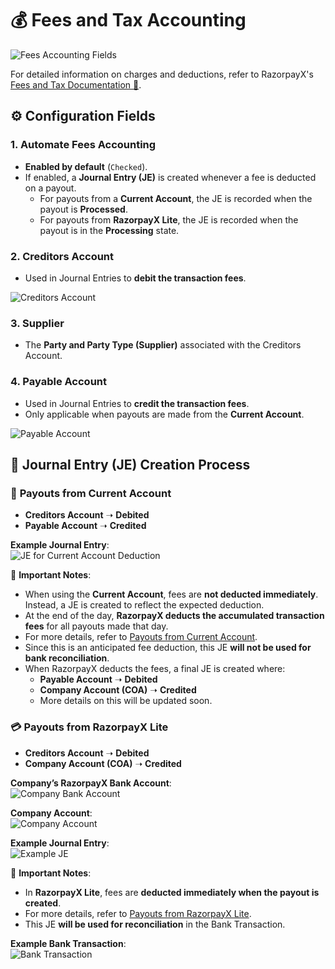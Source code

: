 # 💰 Fees and Tax Accounting

![Fees Accounting Fields](https://github.com/user-attachments/assets/d37f1d10-9166-4d81-a119-7cd3caa9f2ac)

For detailed information on charges and deductions, refer to RazorpayX's [Fees and Tax Documentation 🔗](https://razorpay.com/docs/x/manage-teams/billing/).

## ⚙️ Configuration Fields

### 1. **Automate Fees Accounting**

- **Enabled by default** (`Checked`).  
- If enabled, a **Journal Entry (JE)** is created whenever a fee is deducted on a payout.  
  - For payouts from a **Current Account**, the JE is recorded when the payout is **Processed**.  
  - For payouts from **RazorpayX Lite**, the JE is recorded when the payout is in the **Processing** state.  

### 2. **Creditors Account**

- Used in Journal Entries to **debit the transaction fees**.  

![Creditors Account](https://github.com/user-attachments/assets/479d01e2-a704-44cc-896e-ccaaa24d3e6f)  

### 3. **Supplier**

- The **Party and Party Type (Supplier)** associated with the Creditors Account.  

### 4. **Payable Account**

- Used in Journal Entries to **credit the transaction fees**.  
- Only applicable when payouts are made from the **Current Account**.  

![Payable Account](https://github.com/user-attachments/assets/c34731d1-6745-4dae-86e8-a840a40e2474)  

## 🔄 Journal Entry (JE) Creation Process

### 🏦 **Payouts from Current Account**

- **Creditors Account** ➝ **Debited**  
- **Payable Account** ➝ **Credited**  

**Example Journal Entry**:  
![JE for Current Account Deduction](https://github.com/user-attachments/assets/d9438c6a-1e65-408a-86d1-567a8c037e51)  

📌 **Important Notes**:

- When using the **Current Account**, fees are **not deducted immediately**. Instead, a JE is created to reflect the expected deduction.
- At the end of the day, **RazorpayX deducts the accumulated transaction fees** for all payouts made that day.  
- For more details, refer to [Payouts from Current Account](https://razorpay.com/docs/x/manage-teams/billing/#payouts-from-current-account).  
- Since this is an anticipated fee deduction, this JE **will not be used for bank reconciliation**.  
- When RazorpayX deducts the fees, a final JE is created where:  
  - **Payable Account** ➝ **Debited**  
  - **Company Account (COA)** ➝ **Credited**  
  - More details on this will be updated soon.  

### 💳 **Payouts from RazorpayX Lite**

- **Creditors Account** ➝ **Debited**  
- **Company Account (COA)** ➝ **Credited**  

**Company’s RazorpayX Bank Account**:  
![Company Bank Account](https://github.com/user-attachments/assets/1f81dcb6-da69-4d36-8120-36344a0003e1)  

**Company Account**:  
![Company Account](https://github.com/user-attachments/assets/0d7af968-1eda-4e98-9cfa-15f347909303)  

**Example Journal Entry**:  
![Example JE](https://github.com/user-attachments/assets/d612fd1f-7add-4928-b5db-915c5299b4a6)  

📌 **Important Notes**:

- In **RazorpayX Lite**, fees are **deducted immediately when the payout is created**.  
- For more details, refer to [Payouts from RazorpayX Lite](https://razorpay.com/docs/x/manage-teams/billing/#payouts-from-razorpayx-lite).  
- This JE **will be used for reconciliation** in the Bank Transaction.  

**Example Bank Transaction**:  
![Bank Transaction](https://github.com/user-attachments/assets/48827317-46c4-4a26-a31e-4b1091c2c7db)  
